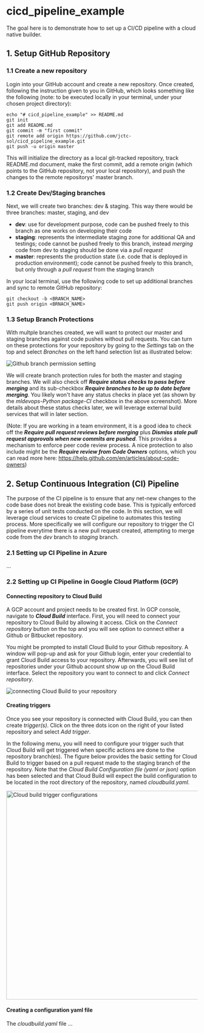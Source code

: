 # cicd_pipeline_example

The goal here is to demonstrate how to set up a CI/CD pipeline with a cloud native builder.

## 1. Setup GitHub Repository

### 1.1 Create a new repository
Login into your GitHub account and create a new repository. Once created, following the instruction given to you in GitHub, which looks something like the following (note: to be executed locally in your terminal, under your chosen project directory):

```
echo "# cicd_pipeline_example" >> README.md
git init
git add README.md
git commit -m "first commit"
git remote add origin https://github.com/jctc-sol/cicd_pipeline_example.git
git push -u origin master
```

This will initialize the directory as a local git-tracked repository, track README.md document, make the first commit, add a remote origin (which points to the GitHub repository, not your local repository), and push the changes to the remote repositorys' master branch.

### 1.2 Create Dev/Staging branches
Next, we will create two branches: dev & staging. This way there would be three branches: master, staging, and dev
- **dev**: use for development purpose, code can be pushed freely to this branch as one works on developing their code
- **staging**: represents the intermediate staging zone for additional QA and testings; code cannot be pushed freely to this branch, instead *merging* code from dev to staging should be done via a *pull request*
- **master**: represents the production state (i.e. code that is deployed in production environment); code cannot be pushed freely to this branch, but only through a *pull request* from the staging branch

In your local terminal, use the following code to set up additional branches and sync to remote GitHub repository:

```
git checkout -b <BRANCH_NAME>
git push origin <BRNACH_NAME>
```

### 1.3 Setup Branch Protections
With multple branches created, we will want to protect our master and staging branches against code pushes without pull requests. You can turn on these protections for your repository by going to the *Settings* tab on the top and select *Branches* on the left hand selection list as illustrated below:

![Github branch permission setting](./screenshots/branch_permission_setting.png)


We will create branch protection rules for both the master and staging branches. We will also check off ***Require status checks to pass before merging*** and its sub-checkbox ***Require branches to be up to date before merging***. You likely won't have any status checks in place yet (as shown by the *mldevops-Python package-CI* checkbox in the above screenshot). More details about these status checks later, we will leverage external build services that will in later section.

(Note: If you are working in a team environment, it is a good idea to check off the ***Require pull request reviews before merging*** plus ***Dismiss stale pull request approvals when new commits are pushed***. This provides a mechanism to enforce peer code review process. A nice protection to also include might be the ***Require review from Code Owners*** options, which you can read more here: https://help.github.com/en/articles/about-code-owners)


## 2. Setup Continuous Integration (CI) Pipeline

The purpose of the CI pipeline is to ensure that any net-new changes to the code base does not break the existing code base. This is typically enforced by a series of unit tests conducted on the code. In this section, we will leverage cloud services to create CI pipeline to automates this testing process. More specifically we will configure our repository to trigger the CI pipeline everytime there is a new pull request created, attempting to merge code from the *dev* branch to *staging* branch.

### 2.1 Setting up CI Pipeline in Azure

...


### 2.2 Setting up CI Pipeline in Google Cloud Platform (GCP)

#### Connecting repository to Cloud Build
A GCP account and project needs to be created first. In GCP console, navigate to ***Cloud Build*** interface. First, you will need to connect your repository to Cloud Build by allowing it access. Click on the *Connect repository* button on the top and you will see option to connect either a Github or Bitbucket repository.

You might be prompted to install Cloud Build to your Github repository. A window will pop-up and ask for your Github login, enter your credential to grant Cloud Build access to your repository. Afterwards, you will see list of repositories under your Github account show up on the Cloud Build interface. Select the repository you want to connect to and click *Connect repository*.

![connecting Cloud Build to your repository](./screenshots/gcp_connect_repo.png)

#### Creating triggers
Once you see your repository is connected with Cloud Build, you can then create *trigger(s)*. Click on the three dots icon on the right of your listed repository and select *Add trigger*. 

In the following menu, you will need to configure your trigger such that Cloud Build will get triggered when specific actions are done to the repository branch(es). The figure below provides the basic setting for Cloud Build to trigger based on a pull request made to the staging branch of the repository. Note that the *Cloud Build Configuration file (yaml or json)* option has been selected and that Cloud Build will expect the build configuration to be located in the root directory of the repository, named *cloudbuild.yaml*.

<img src="./screenshots/gcp_trigger_config.png" alt="Cloud build trigger configurations" width="550"/>

#### Creating a configuration yaml file
The *cloudbuild.yaml* file ...
